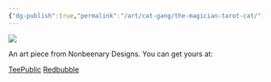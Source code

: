 ```yaml
---
{"dg-publish":true,"permalink":"/art/cat-gang/the-magician-tarot-cat/","title":"The Magician Tarot Cat","tags":["Art","Cats","Black Cats"]}
---
```



![](https://baserow-media.ams3.digitaloceanspaces.com/user_files/lTpDYC4Q1LiABxDzvaP3Z2Kehe9ylYE3_791c17aac376533ff3083996cabfbb769b26eb22bc8bfc1e30d9c441c9a713a0.jpg)

An art piece from Nonbeenary Designs. You can get yours at:

[TeePublic](https://www.teepublic.com/t-shirt/48556144-the-magician-tarot-card-cat?store_id=258912)
[Redbubble](https://www.redbubble.com/shop/ap/149431077?ref=studio-promote)
